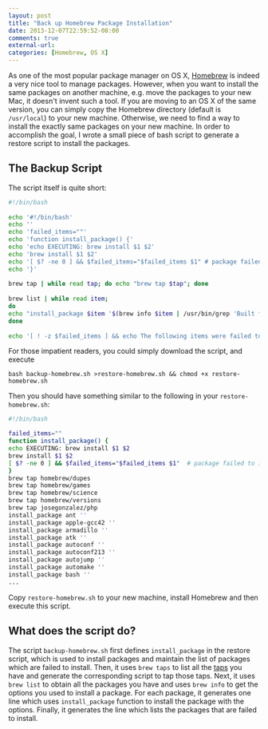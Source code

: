 ```yaml
---
layout: post
title: "Back up Homebrew Package Installation"
date: 2013-12-07T22:59:52-08:00
comments: true
external-url: 
categories: [Homebrew, OS X]
---
```


As one of the most popular package manager on OS X, [Homebrew][] is indeed a very nice tool to manage packages. However,
when you want to install the same packages on another machine, e.g. move the packages to your new Mac, it doesn't invent
such a tool. If you are moving to an OS X of the same version, you can simply copy the Homebrew directory (default is
`/usr/local`) to your new machine. Otherwise, we need to find a way to install the exactly same packages on your new
machine. In order to accomplish the goal, I wrote a small piece of bash script to generate a restore script to install
the packages.

<!-- more -->

## The Backup Script
The script itself is quite short:

```sh backup-homebrew.sh https://gist.github.com/xuhdev/7854010
#!/bin/bash
 
echo '#!/bin/bash'
echo ''
echo 'failed_items=""'
echo 'function install_package() {'
echo 'echo EXECUTING: brew install $1 $2'
echo 'brew install $1 $2'
echo '[ $? -ne 0 ] && $failed_items="$failed_items $1" # package failed to install.'
echo '}'
 
brew tap | while read tap; do echo "brew tap $tap"; done
 
brew list | while read item;
do
echo "install_package $item '$(brew info $item | /usr/bin/grep 'Built from source with:' | /usr/bin/sed 's/^[ \t]*Built from source with:/ /g; s/\,/ /g')'"
done
 
echo '[ ! -z $failed_items ] && echo The following items were failed to install: && echo $failed_items'
```

For those impatient readers, you could simply download the script, and execute

    bash backup-homebrew.sh >restore-homebrew.sh && chmod +x restore-homebrew.sh

Then you should have something similar to the following in your `restore-homebrew.sh`:

```sh restore-homebrew.sh
#!/bin/bash

failed_items=""
function install_package() {
echo EXECUTING: brew install $1 $2
brew install $1 $2
[ $? -ne 0 ] && $failed_items="$failed_items $1"  # package failed to install.
}
brew tap homebrew/dupes
brew tap homebrew/games
brew tap homebrew/science
brew tap homebrew/versions
brew tap josegonzalez/php
install_package ant ''
install_package apple-gcc42 ''
install_package armadillo ''
install_package atk ''
install_package autoconf ''
install_package autoconf213 ''
install_package autojump ''
install_package automake ''
install_package bash ''
...
```

Copy `restore-homebrew.sh` to your new machine, install Homebrew and then execute this script.

## What does the script do?

The script `backup-homebrew.sh` first defines `install_package` in the restore script, which is used to install packages
and maintain the list of packages which are failed to install. Then, it uses `brew taps` to list all the [taps][] you
have and generate the corresponding script to tap those taps. Next, it uses `brew list` to obtain all the packages you
have and uses `brew info` to get the options you used to install a package. For each package, it generates one line
which uses `install_package` function to install the package with the options. Finally, it generates the line which
lists the packages that are failed to install.


[Homebrew]: http://brew.sh
[taps]: https://github.com/mxcl/homebrew/wiki/brew-tap
